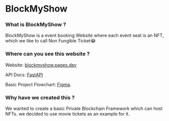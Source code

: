 # BlockMyShow

### What is BlockMyShow ?

BlockMyShow is a event booking Website where each event seat is an NFT, which we like to call Non Fungible Ticket😂

### Where can you see this website ?

Website: [blockmyshow.pages.dev](https://blockmyshow.pages.dev/)

API Docs: [FastAPI](https://bms.bhagataraya.site/docs)

Basic Project Flowchart: [Figma](https://www.figma.com/board/faXV0b1p2r2w8eQKj3uLpW/BlockMyShow-Sem-6-Project?t=kdprxSE8m3OscDq0-1).

### Why have we created this ?

We wanted to create a basic Private Blockchain Framework which can host NFTs. we decided to use movie tickets as an example for it.
